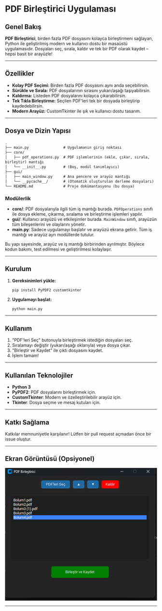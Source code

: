 # PDF Birleştirici Uygulaması

## Genel Bakış

**PDF Birleştirici**, birden fazla PDF dosyasını kolayca birleştirmeni sağlayan, Python ile geliştirilmiş modern ve kullanıcı dostu bir masaüstü uygulamasıdır. Dosyaları seç, sırala, kaldır ve tek bir PDF olarak kaydet – hepsi basit bir arayüzle!

---

## Özellikler

- **Kolay PDF Seçimi:** Birden fazla PDF dosyasını aynı anda seçebilirsin.
- **Sürükle ve Sırala:** PDF dosyalarının sırasını yukarı/aşağı taşıyabilirsin.
- **Kaldırma:** Listeden PDF dosyalarını kolayca çıkarabilirsin.
- **Tek Tıkla Birleştirme:** Seçilen PDF'leri tek bir dosyada birleştirip kaydedebilirsin.
- **Modern Arayüz:** CustomTkinter ile şık ve kullanıcı dostu tasarım.

---

## Dosya ve Dizin Yapısı

```
.
├── main.py                # Uygulamanın giriş noktası
├── core/
│   ├── pdf_operations.py  # PDF işlemlerinin (ekle, çıkar, sırala, birleştir) mantığı
│   └── __init__.py        # (Boş, modül tanımlayıcı)
├── gui/
│   ├── main_window.py     # Ana pencere ve arayüz mantığı
│   └── __pycache__/       # (Otomatik oluşturulan derleme dosyaları)
└── README.md              # Proje dokümantasyonu (bu dosya)
```

### Modülerlik
- **core/**: PDF dosyalarıyla ilgili tüm iş mantığı burada. `PDFOperations` sınıfı ile dosya ekleme, çıkarma, sıralama ve birleştirme işlemleri yapılır.
- **gui/**: Kullanıcı arayüzü ve etkileşimler burada. `MainWindow` sınıfı, arayüzün tüm bileşenlerini ve olaylarını yönetir.
- **main.py**: Sadece uygulamayı başlatır ve arayüzü ekrana getirir. Tüm iş mantığı ve arayüz ayrı modüllerde tutulur.

Bu yapı sayesinde, arayüz ve iş mantığı birbirinden ayrılmıştır. Böylece kodun bakımı, test edilmesi ve geliştirilmesi kolaylaşır.

---

## Kurulum

1. **Gereksinimleri yükle:**
   ```bash
   pip install PyPDF2 customtkinter
   ```
2. **Uygulamayı başlat:**
   ```bash
   python main.py
   ```

---

## Kullanım

1. "PDF'leri Seç" butonuyla birleştirmek istediğin dosyaları seç.
2. Sıralamayı değiştir (yukarı/aşağı oklarıyla) veya dosya çıkar.
3. "Birleştir ve Kaydet" ile çıktı dosyasını kaydet.
4. İşlem tamam!

---

## Kullanılan Teknolojiler
- **Python 3**
- **PyPDF2**: PDF dosyalarını birleştirmek için.
- **CustomTkinter**: Modern ve özelleştirilebilir arayüz için.
- **Tkinter**: Dosya seçme ve mesaj kutuları için.

---

## Katkı Sağlama
Katkılar memnuniyetle karşılanır! Lütfen bir pull request açmadan önce bir issue oluştur.

---


## Ekran Görüntüsü (Opsiyonel)
![Proje Ekran Görüntüsü](project_image.png)

---

